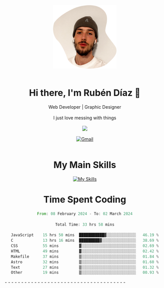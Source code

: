 <div align="center">
	<img height=200 width=200 src="./.img/yo_github_pfp.png" alt="Rubén Díaz" width=200/><br><br>
	
	
 # Hi there, I'm Rubén Díaz 👋

  Web Developer | Graphic Designer
  <br>
  <br>
  I just love messing with things
  <br>
  <br>
  <a href="https://www.github.com/rubendiazzz" target="_blank" rel="noreferrer"><img
src="https://img.shields.io/github/followers/rubendiazzz?logo=github&style=for-the-badge&color=red" /></a>


  <a href="mailto:rubendfraga@gmail.com">![Gmail](https://img.shields.io/badge/Gmail-D14836?style=for-the-badge&logo=gmail&logoColor=white)</a><br><br>

  # My Main Skills
  [![My Skills](https://skillicons.dev/icons?i=js,html,css,tailwind,c,cpp,cs,react,nextjs,astro,mysql,mongo)](https://skillicons.dev)

# Time Spent Coding
<!--START_SECTION:waka-->

```rust
From: 08 February 2024 - To: 02 March 2024

Total Time: 33 hrs 58 mins

JavaScript    15 hrs 50 mins  ███████████▓░░░░░░░░░░░░░   46.19 %
C             13 hrs 16 mins  █████████▓░░░░░░░░░░░░░░░   38.69 %
CSS           55 mins         ▓░░░░░░░░░░░░░░░░░░░░░░░░   02.69 %
HTML          49 mins         ▓░░░░░░░░░░░░░░░░░░░░░░░░   02.42 %
Makefile      37 mins         ▒░░░░░░░░░░░░░░░░░░░░░░░░   01.84 %
Astro         32 mins         ▒░░░░░░░░░░░░░░░░░░░░░░░░   01.60 %
Text          27 mins         ▒░░░░░░░░░░░░░░░░░░░░░░░░   01.32 %
Other         19 mins         ▒░░░░░░░░░░░░░░░░░░░░░░░░   00.93 %
```

<!--END_SECTION:waka-->
</div>
-
-
-
-
-
-
-
-
-
-
-
-
-
-
-
-
-
-
-
-
-
-
-
-
-
-
-
-
-
-
-
-
-
-
-
-
-
